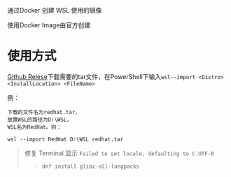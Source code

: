 通过Docker 创建 WSL 使用的镜像

使用Docker Image由官方创建

# 使用方式

[Github Relese](https://github.com/Gladtbam/WSL_TAR/releases)下载需要的tar文件，在PowerShell下输入`wsl--import <Distro> <InstallLocation> <FileName>`

例：
```
下载的文件名为redhat.tar，
放置WSL的路径为D:\WSL，
WSL名为RedHat。则：

wsl --import RedHat D:\WSL redhat.tar
```
  
  
>修复 Terminal 显示 `Failed to set locale, defaulting to C.UTF-8`  
>> `dnf install glibc-all-langpacks`
